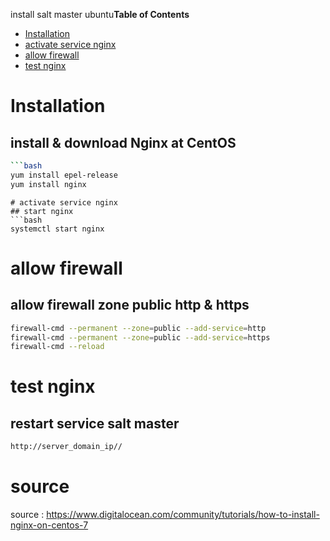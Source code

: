 install salt master ubuntu**Table of Contents**

* [Installation](#installation)
* [activate service nginx](#activated)
* [allow firewall](#firewall)
* [test nginx](#test)

# Installation
## install & download Nginx at CentOS
```bash
```bash
yum install epel-release
yum install nginx
```

```
# activate service nginx
## start nginx
```bash
systemctl start nginx
```

# allow firewall
## allow firewall zone public http & https
```bash
firewall-cmd --permanent --zone=public --add-service=http 
firewall-cmd --permanent --zone=public --add-service=https
firewall-cmd --reload
```
# test nginx
## restart service salt master
```bash
http://server_domain_ip//
```
# source
source : https://www.digitalocean.com/community/tutorials/how-to-install-nginx-on-centos-7
